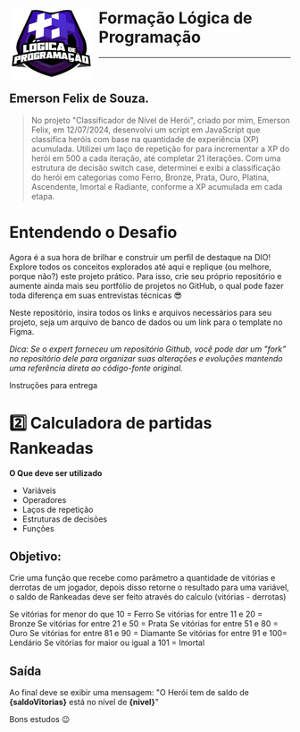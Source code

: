 <div>
<img src="https://github.com/emersonfsti/Calculadora-de-partidas-Rankeadas/blob/main/img/logoLogicaDIO.png?raw=true" alt="Logo Logica de Programação DIO" style="float:left; margin-right:10px;" width="150" height="125"/>
<h1>Formação Lógica de Programação</h1>
</div>
<hr>
<br>

## Emerson Felix de Souza.

> No projeto "Classificador de Nível de Herói", criado por mim, Emerson Felix, em 12/07/2024, desenvolvi um script em JavaScript que classifica heróis com base na quantidade de experiência (XP) acumulada. Utilizei um laço de repetição for para incrementar a XP do herói em 500 a cada iteração, até completar 21 iterações. Com uma estrutura de decisão switch case, determinei e exibi a classificação do herói em categorias como Ferro, Bronze, Prata, Ouro, Platina, Ascendente, Imortal e Radiante, conforme a XP acumulada em cada etapa.

# Entendendo o Desafio

Agora é a sua hora de brilhar e construir um perfil de destaque na DIO! Explore todos os conceitos explorados até aqui e replique (ou melhore, porque não?) este projeto prático. Para isso, crie seu próprio repositório e aumente ainda mais seu portfólio de projetos no GitHub, o qual pode fazer toda diferença em suas entrevistas técnicas 😎

Neste repositório, insira todos os links e arquivos necessários para seu projeto, seja um arquivo de banco de dados ou um link para o template no Figma.

_Dica: Se o expert forneceu um repositório Github, você pode dar um "fork" no repositório dele para organizar suas alterações e evoluções mantendo uma referência direta ao código-fonte original._

Instruções para entrega

# 2️⃣ Calculadora de partidas Rankeadas

**O Que deve ser utilizado**

- Variáveis
- Operadores
- Laços de repetição
- Estruturas de decisões
- Funções

## Objetivo:

Crie uma função que recebe como parâmetro a quantidade de vitórias e derrotas de um jogador,
depois disso retorne o resultado para uma variável, o saldo de Rankeadas deve ser feito através do calculo (vitórias - derrotas)

Se vitórias for menor do que 10 = Ferro
Se vitórias for entre 11 e 20 = Bronze
Se vitórias for entre 21 e 50 = Prata
Se vitórias for entre 51 e 80 = Ouro
Se vitórias for entre 81 e 90 = Diamante
Se vitórias for entre 91 e 100= Lendário
Se vitórias for maior ou igual a 101 = Imortal

## Saída

Ao final deve se exibir uma mensagem:
"O Herói tem de saldo de **{saldoVitorias}** está no nível de **{nivel}**"

Bons estudos 😉

